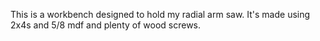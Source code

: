 This is a workbench designed to hold my radial arm saw.
It's made using 2x4s and 5/8 mdf and plenty of wood screws.
